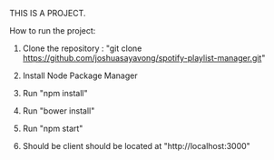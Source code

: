 THIS IS A PROJECT.

How to run the project:

1. Clone the repository : "git clone https://github.com/joshuasayavong/spotify-playlist-manager.git"

2. Install Node Package Manager

3. Run "npm install"

4. Run "bower install"

5. Run "npm start"

6. Should be client should be located at "http://localhost:3000"
